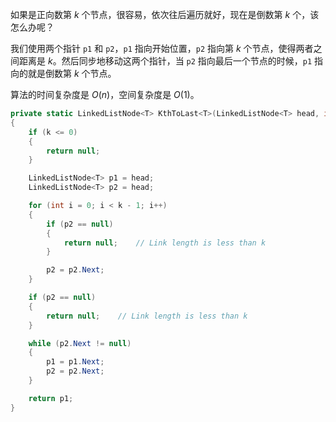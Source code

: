 如果是正向数第 $k$ 个节点，很容易，依次往后遍历就好，现在是倒数第 $k$ 个，该怎么办呢？

我们使用两个指针 `p1` 和 `p2`，`p1` 指向开始位置，`p2` 指向第 $k$ 个节点，使得两者之间距离是 $k$。然后同步地移动这两个指针，当 `p2` 指向最后一个节点的时候，`p1` 指向的就是倒数第 $k$ 个节点。

算法的时间复杂度是 $O(n)$，空间复杂度是 $O(1)$。
``` csharp
private static LinkedListNode<T> KthToLast<T>(LinkedListNode<T> head, int k)
{
    if (k <= 0)
    {
        return null;
    }

    LinkedListNode<T> p1 = head;
    LinkedListNode<T> p2 = head;

    for (int i = 0; i < k - 1; i++)
    {
        if (p2 == null)
        {
            return null;    // Link length is less than k
        }

        p2 = p2.Next;
    }

    if (p2 == null)
    {
        return null;    // Link length is less than k
    }

    while (p2.Next != null)
    {
        p1 = p1.Next;
        p2 = p2.Next;
    }

    return p1;
}
```
